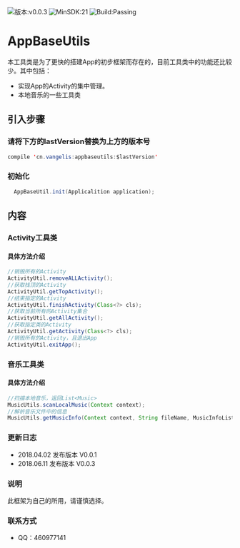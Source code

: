 ![版本:v0.0.3](https://img.shields.io/badge/jCenter-0.0.3-green.svg)
![MinSDK:21](https://img.shields.io/badge/minSdk-21-orange.svg)
![Build:Passing](https://img.shields.io/teamcity/codebetter/bt428.svg)


# AppBaseUtils
本工具类是为了更快的搭建App的初步框架而存在的，目前工具类中的功能还比较少。其中包括：
* 实现App的Activity的集中管理。
* 本地音乐的一些工具类

## 引入步骤
### 请将下方的lastVersion替换为上方的版本号
```Java
compile 'cn.vangelis:appbaseutils:$lastVersion'
```
### 初始化
```Java
  AppBaseUtil.init(Applicalition application);
```
## 内容
### Activity工具类
#### 具体方法介绍
```Java
//销毁所有的Activity
ActivityUtil.removeALLActivity();
//获取栈顶的Activity
ActivityUtil.getTopActivity();
//结束指定的Activity
ActivityUtil.finishActivity(Class<?> cls);
//获取当前所有的Activity集合
ActivityUtil.getAllActivity();
//获取指定类的Activity
ActivityUtil.getActivity(Class<?> cls);
//销毁所有的Activity，且退出App
ActivityUtil.exitApp();
```
### 音乐工具类
#### 具体方法介绍
```Java
//扫描本地音乐，返回List<Music>
MusicUtils.scanLocalMusic(Context context);
//解析音乐文件中的信息
MusicUtils.getMusicInfo(Context context, String fileName, MusicInfoListener listener);
```
### 更新日志
* 2018.04.02 发布版本 V0.0.1
* 2018.06.11 发布版本 V0.0.3
### 说明
此框架为自己的所用，请谨慎选择。
### 联系方式
* QQ：460977141
